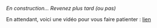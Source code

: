 *En construction... Revenez plus tard (ou pas)*

En attendant, voici une vidéo pour vous faire patienter : [lien](https://www.youtube.com/watch?v=kQYRT4xOzC8)

